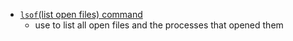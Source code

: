 - [`lsof`(list open files) command](https://youtu.be/n9nZ1ellaV0?si=Q6mcBLNor5BPIqrQ&t=47)
    - use to list all open files and the processes that opened them